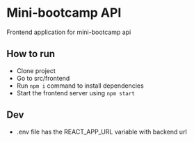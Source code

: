 # Mini-bootcamp API

Frontend application for mini-bootcamp api

## How to run

* Clone project
* Go to src/frontend
* Run `npm i` command to install dependencies
* Start the frontend server using `npm start`

## Dev

* .env file has the REACT_APP_URL variable with backend url